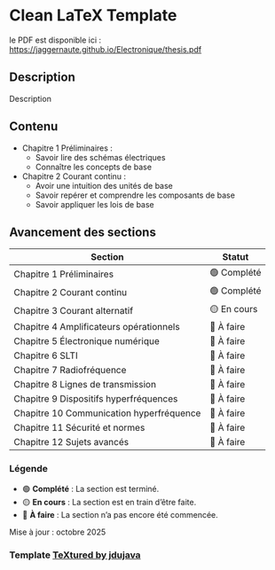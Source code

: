 # Clean LaTeX Template

le PDF est disponible ici :
https://jaggernaute.github.io/Electronique/thesis.pdf

## Description

Description

## Contenu

- Chapitre 1 Préliminaires :
  - Savoir lire des schémas électriques
  - Connaître les concepts de base
- Chapitre 2 Courant continu :
  - Avoir une intuition des unités de base
  - Savoir repérer et comprendre les composants de base
  - Savoir appliquer les lois de base
## Avancement des sections

| Section | Statut |
|---------|--------|
| Chapitre 1 Préliminaires | 🟢 Complété |
| Chapitre 2 Courant continu | 🟢 Complété |
| Chapitre 3 Courant alternatif | 🟡 En cours |
| Chapitre 4 Amplificateurs opérationnels | 🔴 À faire |
| Chapitre 5 Électronique numérique | 🔴 À faire |
| Chapitre 6 SLTI | 🔴 À faire |
| Chapitre 7 Radiofréquence | 🔴 À faire |
| Chapitre 8 Lignes de transmission | 🔴 À faire |
| Chapitre 9 Dispositifs hyperfréquences | 🔴 À faire |
| Chapitre 10 Communication hyperfréquence | 🔴 À faire |
| Chapitre 11 Sécurité et normes | 🔴 À faire |
| Chapitre 12 Sujets avancés | 🔴 À faire |

### Légende

- 🟢 **Complété** : La section est terminé.
- 🟡 **En cours** : La section est en train d’être faite.
- 🔴 **À faire** : La section n’a pas encore été commencée.

Mise à jour : octobre 2025

### Template [TeXtured by jdujava](https://github.com/jdujava/TeXtured)
